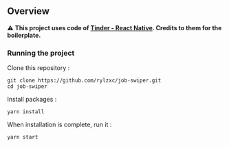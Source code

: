 ## Overview

⚠️ **This project uses code of [Tinder - React Native](https://github.com/stevenpersia/tinder-react-native). Credits to them for the boilerplate.**

### Running the project

Clone this repository :

```
git clone https://github.com/rylzxc/job-swiper.git
cd job-swiper
```

Install packages :

```
yarn install
```

When installation is complete, run it :

```
yarn start
```
